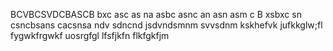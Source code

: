 BCVBCSVDCBASCB
bxc asc as na
asbc asnc an 
asn asm c
B xsbxc sn
csncbsans
cacsnsa
ndv sdncnd
jsdvndsmnm
svvsdnm
kskhefvk
jufkkglw;fl
fygwkfrgwkf
uosrgfgl
lfsfjkfn
flkfgkfjm
